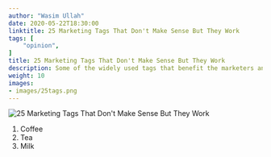 ```yaml
---
author: "Wasim Ullah"
date: 2020-05-22T18:30:00
linktitle: 25 Marketing Tags That Don't Make Sense But They Work
tags: [
    "opinion",
]
title: 25 Marketing Tags That Don't Make Sense But They Work
description: Some of the widely used tags that benefit the marketers and advertisers to sell ice to Eskimos.
weight: 10
images:
- images/25tags.png
---
```


![25 Marketing Tags That Don't Make Sense But They Work](/images/25tags.png)



<ol>
  <li>Coffee</li>
  <li>Tea</li>
  <li>Milk</li>
</ol>
